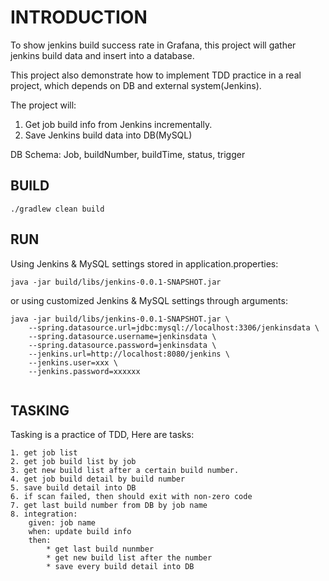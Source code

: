 # INTRODUCTION

To show jenkins build success rate in Grafana, this project will gather jenkins build data and insert into a database.

This project also demonstrate how to implement TDD practice in a real project, which depends on DB and external system(Jenkins). 

The project will:
1. Get job build info from Jenkins incrementally.
2. Save Jenkins build data into DB(MySQL)


DB Schema:
Job, buildNumber, buildTime, status, trigger

## BUILD

```
./gradlew clean build
```

## RUN

Using Jenkins & MySQL settings stored in application.properties:

```
java -jar build/libs/jenkins-0.0.1-SNAPSHOT.jar
```

or using customized Jenkins & MySQL settings through arguments:

```
java -jar build/libs/jenkins-0.0.1-SNAPSHOT.jar \
    --spring.datasource.url=jdbc:mysql://localhost:3306/jenkinsdata \
    --spring.datasource.username=jenkinsdata \
    --spring.datasource.password=jenkinsdata \
    --jenkins.url=http://localhost:8080/jenkins \
    --jenkins.user=xxx \
    --jenkins.password=xxxxxx
    
```

## TASKING

Tasking is a practice of TDD, Here are tasks:

    1. get job list
    2. get job build list by job
    3. get new build list after a certain build number. 
    4. get job build detail by build number
    5. save build detail into DB  
    6. if scan failed, then should exit with non-zero code
    7. get last build number from DB by job name
    8. integration: 
        given: job name
        when: update build info
        then: 
            * get last build nunmber
            * get new build list after the number
            * save every build detail into DB